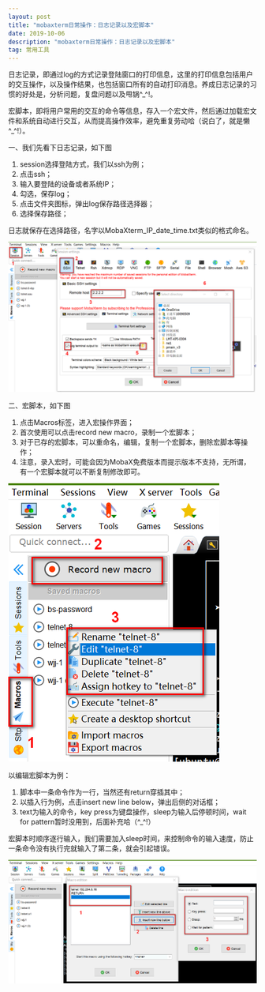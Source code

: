 ```yaml
---
layout: post
title: "mobaxterm日常操作：日志记录以及宏脚本"
date: 2019-10-06 
description: "mobaxterm日常操作：日志记录以及宏脚本"
tag: 常用工具 
---
```


日志记录，即通过log的方式记录登陆窗口的打印信息，这里的打印信息包括用户的交互操作，以及操作结果，也包括窗口所有的自动打印消息。养成日志记录的习惯的好处是，分析问题，复盘问题以及甩锅^_^!。

宏脚本，即将用户常用的交互的命令等信息，存入一个宏文件，然后通过加载宏文件和系统自动进行交互，从而提高操作效率，避免重复劳动哈（说白了，就是懒^_^!）。

一、我们先看下日志记录，如下图

1. session选择登陆方式，我们以ssh为例；
2. 点击ssh；
3. 输入要登陆的设备或者系统IP；
4. 勾选，保存log；
5. 点击文件夹图标，弹出log保存路径选择器；
6. 选择保存路径；

日志就保存在选择路径，名字以MobaXterm_IP_date_time.txt类似的格式命名。

![](/images/posts/2019-09-20_220059-1.png)

二、宏脚本，如下图

1. 点击Macros标签，进入宏操作界面；
2. 首次使用可以点击record new macro，录制一个宏脚本；
3. 对于已存的宏脚本，可以重命名，编辑，复制一个宏脚本，删除宏脚本等操作；
4. 注意，录入宏时，可能会因为MobaX免费版本而提示版本不支持，无所谓，有一个宏脚本就可以不断复制修改即可。

![](/images/posts/2019-09-20_222016-2.png)

以编辑宏脚本为例：

1. 脚本中一条命令作为一行，当然还有return穿插其中；
2. 以插入行为例，点击insert new line below，弹出后侧的对话框；
3. text为输入的命令，key press为键盘操作，sleep为输入后停顿时间，wait for pattern暂时没用到，后面补充哈（^_^!）

宏脚本时顺序逐行输入，我们需要加入sleep时间，来控制命令的输入速度，防止一条命令没有执行完就输入了第二条，就会引起错误。

![](/images/posts/2019-09-20_222807-3.png)








